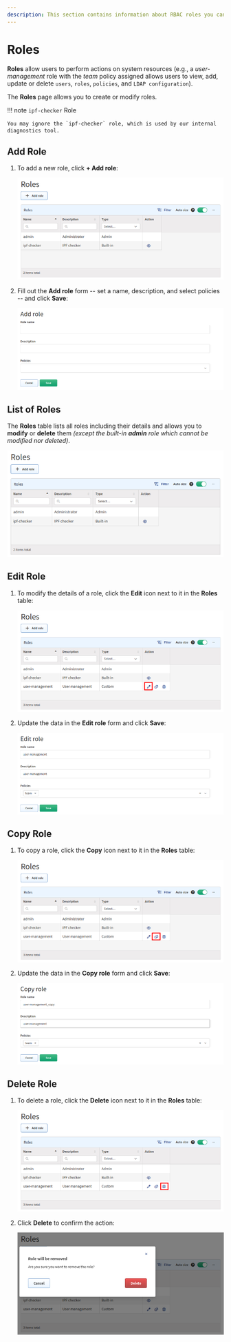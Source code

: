 ```yaml
---
description: This section contains information about RBAC roles you can assign policies to and then assign those roles to IP Fabric users.
---
```


# Roles

**Roles** allow users to perform actions on system resources (e.g., a
_user-management_ role with the _team_ policy assigned allows users to view,
add, update or delete `users`, `roles`, `policies`, and `LDAP configuration`).

The **Roles** page allows you to create or modify roles.

!!! note `ipf-checker` Role

    You may ignore the `ipf-checker` role, which is used by our internal
    diagnostics tool.

## Add Role

1. To add a new role, click **+ Add role**:

   ![Add role button](roles/roles_table.png)

2. Fill out the **Add role** form -- set a name, description, and select
   policies -- and click **Save**:

   ![Add role form](roles/roles_add.png)

## List of Roles

The **Roles** table lists all roles including their details and allows you to
**modify** or **delete** them _(except the built-in **admin** role which cannot
be modified nor deleted)_.

![Roles table](roles/roles_table.png)

## Edit Role

1. To modify the details of a role, click the **Edit** icon next to it in the
   **Roles** table:

   ![Roles table - edit](roles/roles_table_edit.png)

2. Update the data in the **Edit role** form and click **Save**:

   ![Edit role form](roles/roles_edit.png)

## Copy Role

1. To copy a role, click the **Copy** icon next to it in the **Roles** table:

   ![Roles table - copy](roles/roles_table_copy.png)

2. Update the data in the **Copy role** form and click **Save**:

   ![Copy role form](roles/roles_copy.png)

## Delete Role

1. To delete a role, click the **Delete** icon next to it in the **Roles**
   table:

   ![Roles table - delete](roles/roles_table_delete.png)

2. Click **Delete** to confirm the action:

   ![Confirm deletion](roles/roles_table_delete_confirm.png)
